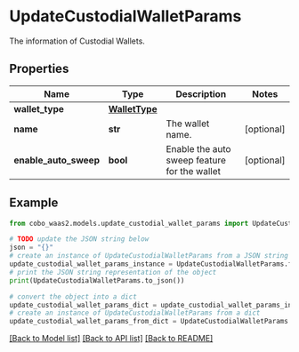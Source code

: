 # UpdateCustodialWalletParams

The information of Custodial Wallets.

## Properties

Name | Type | Description | Notes
------------ | ------------- | ------------- | -------------
**wallet_type** | [**WalletType**](WalletType.md) |  | 
**name** | **str** | The wallet name. | [optional] 
**enable_auto_sweep** | **bool** | Enable the auto sweep feature for the wallet | [optional] 

## Example

```python
from cobo_waas2.models.update_custodial_wallet_params import UpdateCustodialWalletParams

# TODO update the JSON string below
json = "{}"
# create an instance of UpdateCustodialWalletParams from a JSON string
update_custodial_wallet_params_instance = UpdateCustodialWalletParams.from_json(json)
# print the JSON string representation of the object
print(UpdateCustodialWalletParams.to_json())

# convert the object into a dict
update_custodial_wallet_params_dict = update_custodial_wallet_params_instance.to_dict()
# create an instance of UpdateCustodialWalletParams from a dict
update_custodial_wallet_params_from_dict = UpdateCustodialWalletParams.from_dict(update_custodial_wallet_params_dict)
```
[[Back to Model list]](../README.md#documentation-for-models) [[Back to API list]](../README.md#documentation-for-api-endpoints) [[Back to README]](../README.md)


